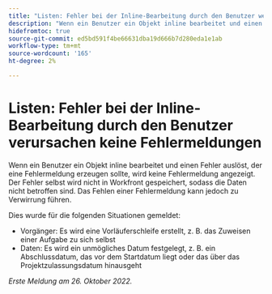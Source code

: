 ```yaml
---
title: "Listen: Fehler bei der Inline-Bearbeitung durch den Benutzer werden nicht zu Fehlermeldungen geführt"
description: "Wenn ein Benutzer ein Objekt inline bearbeitet und einen Fehler auslöst, der eine Fehlermeldung erzeugen sollte, wird keine Fehlermeldung angezeigt. Der Fehler selbst wird nicht in Workfront gespeichert, sodass die Daten nicht betroffen sind. Das Fehlen einer Fehlermeldung kann jedoch zu Verwirrung führen."
hidefromtoc: true
source-git-commit: ed5bd591f4be66631dba19d666b7d280eda1e1ab
workflow-type: tm+mt
source-wordcount: '165'
ht-degree: 2%

---
```



# Listen: Fehler bei der Inline-Bearbeitung durch den Benutzer verursachen keine Fehlermeldungen

Wenn ein Benutzer ein Objekt inline bearbeitet und einen Fehler auslöst, der eine Fehlermeldung erzeugen sollte, wird keine Fehlermeldung angezeigt. Der Fehler selbst wird nicht in Workfront gespeichert, sodass die Daten nicht betroffen sind. Das Fehlen einer Fehlermeldung kann jedoch zu Verwirrung führen.

Dies wurde für die folgenden Situationen gemeldet:

* Vorgänger: Es wird eine Vorläuferschleife erstellt, z. B. das Zuweisen einer Aufgabe zu sich selbst
* Daten: Es wird ein unmögliches Datum festgelegt, z. B. ein Abschlussdatum, das vor dem Startdatum liegt oder das über das Projektzulassungsdatum hinausgeht

_Erste Meldung am 26. Oktober 2022._

